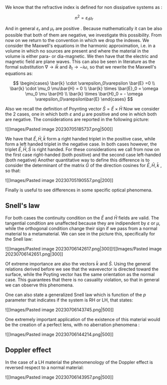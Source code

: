 We know that the refractive index is defined for non dissipative systems as :

$$ n^2 = \varepsilon_r\mu_r $$

And in general $\varepsilon_r$ and $\mu_r$ are positive . 
Because mathematically it can be also possible that both of them are negative, we investigate this possibility.
From now on we return to the convention in which we drop the indexes.
We consider the Maxwell's equations in the harmonic approximation, i.e. in a volume in which no sources are present and where the material in the volume is either para- or dia-magnetic. We then have that the electric and magnetic field are plane waves.
This can also be seen in literature as the formal substitution $\nabla \to i\bar{k}$ and $\partial_t \to -i \omega$, so that we rewrite the Maxwell's equations as:

$$  
\begin{cases}
\bar{k} \cdot \varepsilon_0\varepsilon \bar{E} =0 \\
\bar{k} \cdot \mu_0 \mu\bar{H} = 0 \\
\bar{k} \times \bar{E}_0  =  \omega \mu_0 \mu \bar{H} \\
\bar{k} \times \bar{H}_0 = - \omega \varepsilon_0\varepsilon\bar{E}
\end{cases} $$

Also we recall the definition of Poynting vector $\bar{S} = \bar{E} \times \bar{H}$
Now we consider the 2 cases, one in which both $\varepsilon$ and $\mu$ are positive and one in which both are negative.
The considerations are reported in the following picture:

![[Images/Pasted image 20230705185737.png|500]]

We have that $\bar{E}, \bar{H}, \bar{k}$ form a right handed triplet in the positive case, while form a left handed triplet in the negative case.
In both cases however, the triplet $\bar{E}, \bar{H}, \bar{S}$ is right handed.
For these considerations we call from now on the first case right-handed (both positive) and the second case left-handed (both negative)
Another quantitative way to define this difference is to consider the determinant of the matrix $G$ of the direction cosines for $\bar{E}, \bar{H}, \bar{k}$ , so that:

![[Images/Pasted image 20230705190557.png|200]]

Finally is useful to see differences in some specific optical phenomena.

## Snell's law

For both cases the continuity condition on the $\bar{E}$ and $\bar{H}$ fields are valid. The tangential condition are unaffected because they are indipendent by $\varepsilon$ or $\mu$, while the orthogonal condition change their sign if we pass from a normal material to a metamaterial.
We can see in the picture this, specifically for the Snell law:

![[Images/Pasted image 20230706142617.png|300]]![[Images/Pasted image 20230706142651.png|300]]

Of extreme importance are also the vectors $\bar{k}$ and $\bar{S}$.
Using the general relations derived before we see that the wavevector is directed toward the surface, while the Poyting vector has the same orientation as the normal case.
This guarantees that there is no casuality violation, so that in general we can observe this phenomena.

One can also state a generalized Snell law which is function of the $p$ parameter that indicates if the system is RH or LH, that states:

![[Images/Pasted image 20230706143745.png|500]]

One extremely important application of the existence of this material would be the creation of a perfect lens, with no aberration phenomena :

![[Images/Pasted image 20230706144214.png|500]]


## Doppler effect

In the case of a LH material the phenomenology of the Doppler effect is reversed respect to a normal material:

![[Images/Pasted image 20230706143957.png|500]]